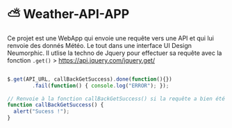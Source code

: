 # ⛅ Weather-API-APP
Ce projet est une WebApp qui envoie une requête vers une API et qui lui renvoie des donnés Météo. Le tout dans une interface UI Design Neumorphic. Il utlise la techno de Jquery pour effectuer sa requête avec la fonction ``.get()`` > https://api.jquery.com/jquery.get/
<br>
```javascript 

$.get(API_URL, callBackGetSuccess).done(function(){})
        .fail(function() { console.log("ERROR"); });
        
// Renvoie à la fonction callBackGetSuccess() si la requête a bien été reçue et envoyée !
function callBackGetSuccess() {
  alert("Sucess !");
}
        
```
